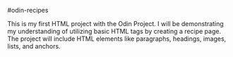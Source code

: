 #odin-recipes

This is my first HTML project with the Odin Project. I will be demonstrating my understanding of utilizing basic HTML tags by creating a recipe page. The project will include HTML elements like paragraphs, headings, images, lists, and anchors.